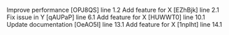 Improve performance [OPJ8QS] line 1.2
Add feature for X [EZhBjk] line 2.1
Fix issue in Y [qAUPaP] line 6.1
Add feature for X [HUWWT0] line 10.1
Update documentation [OeAO5I] line 13.1
Add feature for X [1nplht] line 14.1
